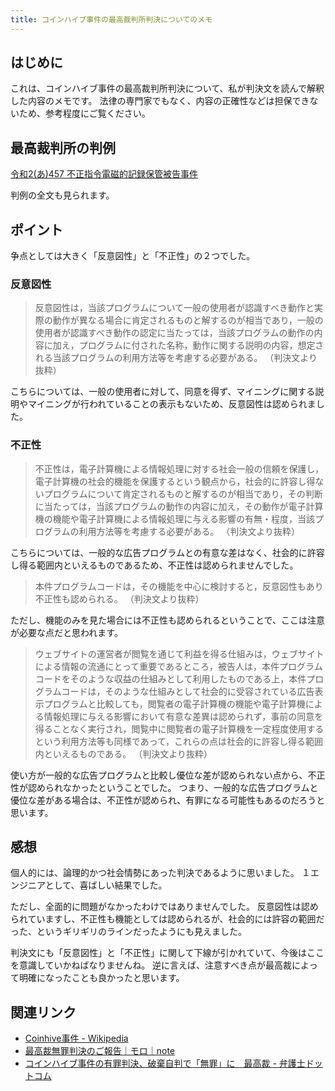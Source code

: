 ```yaml
---
title: コインハイブ事件の最高裁判所判決についてのメモ
---
```


## はじめに

これは、コインハイブ事件の最高裁判所判決について、私が判決文を読んで解釈した内容のメモです。
法律の専門家でもなく、内容の正確性などは担保できないため、参考程度にご覧ください。

## 最高裁判所の判例

[令和2(あ)457 不正指令電磁的記録保管被告事件](https://www.courts.go.jp/app/hanrei_jp/detail2?id=90869)

判例の全文も見られます。

## ポイント

争点としては大きく「反意図性」と「不正性」の２つでした。

### 反意図性

> 反意図性は，当該プログラムについて一般の使用者が認識すべき動作と実際の動作が異なる場合に肯定されるものと解するのが相当であり，一般の使用者が認識すべき動作の認定に当たっては，当該プログラムの動作の内容に加え，プログラムに付された名称，動作に関する説明の内容，想定される当該プログラムの利用方法等を考慮する必要がある。
> （判決文より抜粋）

こちらについては、一般の使用者に対して、同意を得ず、マイニングに関する説明やマイニングが行われていることの表示もないため、反意図性は認められました。

### 不正性

> 不正性は，電子計算機による情報処理に対する社会一般の信頼を保護し，電子計算機の社会的機能を保護するという観点から，社会的に許容し得ないプログラムについて肯定されるものと解するのが相当であり，その判断に当たっては，当該プログラムの動作の内容に加え，その動作が電子計算機の機能や電子計算機による情報処理に与える影響の有無・程度，当該プログラムの利用方法等を考慮する必要がある。
> （判決文より抜粋）

こちらについては、一般的な広告プログラムとの有意な差はなく、社会的に許容し得る範囲内といえるものであるため、不正性は認められませんでした。

> 本件プログラムコードは，その機能を中心に検討すると，反意図性もあり不正性も認められる。
> （判決文より抜粋）

ただし、機能のみを見た場合には不正性も認められるということで、ここは注意が必要な点だと思われます。

> ウェブサイトの運営者が閲覧を通じて利益を得る仕組みは，ウェブサイトによる情報の流通にとって重要であるところ，被告人は，本件プログラムコードをそのような収益の仕組みとして利用したものである上，本件プログラムコードは，そのような仕組みとして社会的に受容されている広告表示プログラムと比較しても，閲覧者の電子計算機の機能や電子計算機による情報処理に与える影響において有意な差異は認められず，事前の同意を得ることなく実行され，閲覧中に閲覧者の電子計算機を一定程度使用するという利用方法等も同様であって，これらの点は社会的に許容し得る範囲内といえるものである。
> （判決文より抜粋）

使い方が一般的な広告プログラムと比較し優位な差が認められない点から、不正性が認められなかったということでした。
つまり、一般的な広告プログラムと優位な差がある場合は、不正性が認められ、有罪になる可能性もあるのだろうと思います。

## 感想

個人的には、論理的かつ社会情勢にあった判決であるように思いました。
１エンジニアとして、喜ばしい結果でした。

ただし、全面的に問題がなかったわけではありませんでした。
反意図性は認められていますし、不正性も機能としては認められるが、社会的には許容の範囲だった、というギリギリのラインだったようにも見えました。

判決文にも「反意図性」と「不正性」に関して下線が引かれていて、今後はここを意識していかねばなりませんね。
逆に言えば、注意すべき点が最高裁によって明確になったことも良かったと思います。

## 関連リンク

- [Coinhive事件 - Wikipedia](https://ja.wikipedia.org/wiki/Coinhive%E4%BA%8B%E4%BB%B6)
- [最高裁無罪判決のご報告｜モロ｜note](https://note.com/morois/n/n04022db1f76c)
- [コインハイブ事件の有罪判決、破棄自判で「無罪」に　最高裁 - 弁護士ドットコム](https://www.bengo4.com/c_1009/n_14033/)
